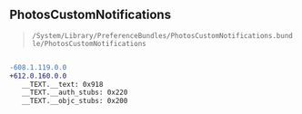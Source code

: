## PhotosCustomNotifications

> `/System/Library/PreferenceBundles/PhotosCustomNotifications.bundle/PhotosCustomNotifications`

```diff

-608.1.119.0.0
+612.0.160.0.0
   __TEXT.__text: 0x918
   __TEXT.__auth_stubs: 0x220
   __TEXT.__objc_stubs: 0x200

```
